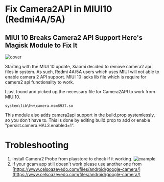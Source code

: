 # Fix Camera2API in MIUI10 (Redmi4A/5A)
## MIUI 10 Breaks Camera2 API Support Here's Magisk Module to Fix It

![cover](https://i.imgur.com/Ah7kgM0.png)

Starting with the MIUI 10 update, Xiaomi decided to remove camera2 api files in system. As such, Redmi 4A/5A users which uses MIUI will not able to enable camera 2 API support. MIUI 10 lacks lib file which is require for camera2 api functionality to work.

I just found and picked up the necessary file for Camera2API to work from MIUI10.

    system\lib\hw\camera.msm8937.so
  
This module also adds camera2api support in the build.prop systemlessly, so you don't have to. This is done by editing build.prop to add or enable "persist.camera.HAL3.enabled=1". 

# Trobleshooting
1. Install Camera2 Probe from playstore to check if it working.
![example](https://i.imgur.com/o8IvgzV.png)
2. If your gcam app still doesn't work please use another one from [https://www.celsoazevedo.com/files/android/google-camera/](https://www.celsoazevedo.com/files/android/google-camera/)
